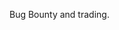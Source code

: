 Bug Bounty and trading.
<!---
svorma/svorma is a ✨ special ✨ repository because its `README.md` (this file) appears on your GitHub profile.
You can click the Preview link to take a look at your changes.
--->
